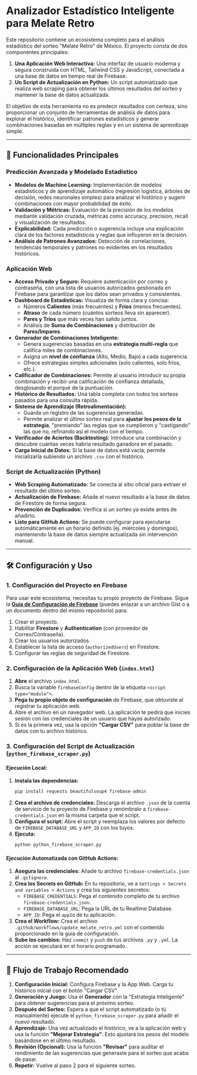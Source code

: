 # Analizador Estadístico Inteligente para Melate Retro

Este repositorio contiene un ecosistema completo para el análisis estadístico del sorteo "Melate Retro" de México. El proyecto consta de dos componentes principales:

1.  **Una Aplicación Web Interactiva:** Una interfaz de usuario moderna y segura construida con HTML, Tailwind CSS y JavaScript, conectada a una base de datos en tiempo real de Firebase.
2.  **Un Script de Actualización en Python:** Un script automatizado que realiza web scraping para obtener los últimos resultados del sorteo y mantener la base de datos actualizada.

El objetivo de esta herramienta no es predecir resultados con certeza, sino proporcionar un conjunto de herramientas de análisis de datos para explorar el histórico, identificar patrones estadísticos y generar combinaciones basadas en múltiples reglas y en un sistema de aprendizaje simple.

---

## 🚀 Funcionalidades Principales

### Predicción Avanzada y Modelado Estadístico

* **Modelos de Machine Learning:** Implementación de modelos estadísticos y de aprendizaje automático (regresión logística, árboles de decisión, redes neuronales simples) para analizar el histórico y sugerir combinaciones con mayor probabilidad de éxito.
* **Validación y Métricas:** Evaluación de la precisión de los modelos mediante validación cruzada, métricas como accuracy, precision, recall y visualización de resultados.
* **Explicabilidad:** Cada predicción o sugerencia incluye una explicación clara de los factores estadísticos y reglas que influyeron en la decisión.
* **Análisis de Patrones Avanzados:** Detección de correlaciones, tendencias temporales y patrones no evidentes en los resultados históricos.

### Aplicación Web

* **Acceso Privado y Seguro:** Requiere autenticación por correo y contraseña, con una lista de usuarios autorizados gestionada en Firebase para garantizar que los datos sean privados y consistentes.
* **Dashboard de Estadísticas:** Visualiza de forma clara y concisa:
    * Números **Calientes** (más frecuentes) y **Fríos** (menos frecuentes).
    * **Atraso** de cada número (cuántos sorteos lleva sin aparecer).
    * **Pares y Tríos** que más veces han salido juntos.
    * Análisis de **Suma de Combinaciones** y distribución de **Pares/Impares**.
* **Generador de Combinaciones Inteligente:**
    * Genera sugerencias basadas en una **estrategia multi-regla** que califica miles de combinaciones.
    * Asigna un **nivel de confianza** (Alto, Medio, Bajo) a cada sugerencia.
    * Ofrece estrategias simples adicionales (solo calientes, solo fríos, etc.).
* **Calificador de Combinaciones:** Permite al usuario introducir su propia combinación y recibir una calificación de confianza detallada, desglosando el porqué de la puntuación.
* **Histórico de Resultados:** Una tabla completa con todos los sorteos pasados para una consulta rápida.
* **Sistema de Aprendizaje (Retroalimentación):**
    * Guarda un registro de las sugerencias generadas.
    * Permite analizar el último sorteo real para **ajustar los pesos de la estrategia**, "premiando" las reglas que se cumplieron y "castigando" las que no, refinando así el modelo con el tiempo.
* **Verificador de Aciertos (Backtesting):** Introduce una combinación y descubre cuántas veces habría resultado ganadora en el pasado.
* **Carga Inicial de Datos:** Si la base de datos está vacía, permite inicializarla subiendo un archivo `.csv` con el histórico.

### Script de Actualización (Python)

* **Web Scraping Automatizado:** Se conecta al sitio oficial para extraer el resultado del último sorteo.
* **Actualización de Firebase:** Añade el nuevo resultado a la base de datos de Firestore de forma segura.
* **Prevención de Duplicados:** Verifica si un sorteo ya existe antes de añadirlo.
* **Listo para GitHub Actions:** Se puede configurar para ejecutarse automáticamente en un horario definido (ej. miércoles y domingos), manteniendo la base de datos siempre actualizada sin intervención manual.

---

## 🛠️ Configuración y Uso

### 1. Configuración del Proyecto en Firebase

Para usar este ecosistema, necesitas tu propio proyecto de Firebase. Sigue la **[Guía de Configuración de Firebase](URL_A_LA_GUIA_DE_CONFIGURACION)** (puedes enlazar a un archivo Gist o a un documento dentro del mismo repositorio) para:
1.  Crear el proyecto.
2.  Habilitar **Firestore** y **Authentication** (con proveedor de Correo/Contraseña).
3.  Crear los usuarios autorizados.
4.  Establecer la lista de acceso (`authorizedUsers`) en Firestore.
5.  Configurar las reglas de seguridad de Firestore.

### 2. Configuración de la Aplicación Web (`index.html`)

1.  **Abre** el archivo `index.html`.
2.  Busca la variable `firebaseConfig` dentro de la etiqueta `<script type="module">`.
3.  **Pega tu propio objeto de configuración** de Firebase, que obtuviste al registrar tu aplicación web.
4.  Abre el archivo en un navegador web. La aplicación te pedirá que inicies sesión con las credenciales de un usuario que hayas autorizado.
5.  Si es la primera vez, usa la opción **"Cargar CSV"** para poblar la base de datos con tu archivo histórico.

### 3. Configuración del Script de Actualización (`python_firebase_scraper.py`)

#### Ejecución Local:
1.  **Instala las dependencias:**
    ```bash
    pip install requests beautifulsoup4 firebase-admin
    ```
2.  **Crea el archivo de credenciales:** Descarga el archivo `.json` de la cuenta de servicio de tu proyecto de Firebase y renómbralo a `firebase-credentials.json` en la misma carpeta que el script.
3.  **Configura el script:** Abre el script y reemplaza los valores por defecto de `FIREBASE_DATABASE_URL` y `APP_ID` con los tuyos.
4.  **Ejecuta:**
    ```bash
    python python_firebase_scraper.py
    ```

#### Ejecución Automatizada con GitHub Actions:
1.  **Asegura las credenciales:** Añade tu archivo `firebase-credentials.json` al `.gitignore`.
2.  **Crea los Secrets en GitHub:** En tu repositorio, ve a `Settings > Secrets and variables > Actions` y crea los siguientes secretos:
    * `FIREBASE_CREDENTIALS`: Pega el contenido completo de tu archivo `firebase-credentials.json`.
    * `FIREBASE_DATABASE_URL`: Pega la URL de tu Realtime Database.
    * `APP_ID`: Pega el `appId` de tu aplicación.
3.  **Crea el Workflow:** Crea el archivo `.github/workflows/update_melate_retro.yml` con el contenido proporcionado en la guía de configuración.
4.  **Sube los cambios:** Haz `commit` y `push` de tus archivos `.py` y `.yml`. La acción se ejecutará en el horario programado.

---

## 📜 Flujo de Trabajo Recomendado

1.  **Configuración Inicial:** Configura Firebase y la App Web. Carga tu histórico inicial con el botón "Cargar CSV".
2.  **Generación y Juego:** Usa el **Generador** con la "Estrategia Inteligente" para obtener sugerencias para el próximo sorteo.
3.  **Después del Sorteo:** Espera a que el script automatizado (o tú manualmente) ejecute el `python_firebase_scraper.py` para añadir el nuevo resultado.
4.  **Aprendizaje:** Una vez actualizado el histórico, ve a la aplicación web y usa la función **"Mejorar Estrategia"**. Esto ajustará los pesos del modelo basándose en el último resultado.
5.  **Revisión (Opcional):** Usa la función **"Revisar"** para auditar el rendimiento de las sugerencias que generaste para el sorteo que acaba de pasar.
6.  **Repetir:** Vuelve al paso 2 para el siguiente sorteo.
